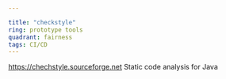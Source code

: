 ```yaml
---

title: "checkstyle"
ring: prototype tools
quadrant: fairness
tags: CI/CD
---
```

https://chechstyle.sourceforge.net
Static code analysis for Java
